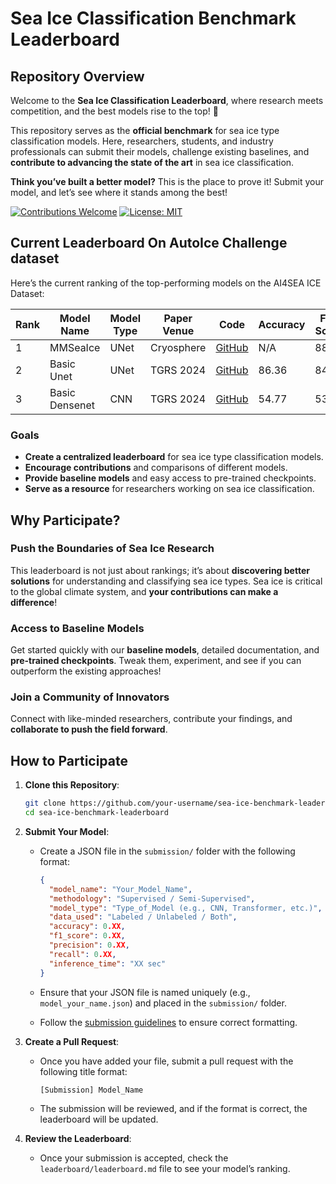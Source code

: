 # Sea Ice Classification Benchmark Leaderboard

## Repository Overview

Welcome to the **Sea Ice Classification Leaderboard**, where research meets competition, and the best models rise to the top! 🚀

This repository serves as the **official benchmark** for sea ice type classification models. Here, researchers, students, and industry professionals can submit their models, challenge existing baselines, and **contribute to advancing the state of the art** in sea ice classification.

 **Think you’ve built a better model?** This is the place to prove it! Submit your model, and let’s see where it stands among the best! 


[![Contributions Welcome](https://img.shields.io/badge/contributions-welcome-brightgreen.svg?style=flat-square)](https://github.com/bdlab-ucd/sea-ice-leaderboard)
[![License: MIT](https://img.shields.io/badge/license-MIT-blue.svg?style=flat-square)](LICENSE)


## Current Leaderboard On AutoIce Challenge dataset


Here’s the current ranking of the top-performing models on the AI4SEA ICE Dataset:

|  Rank |  Model Name         |  Model Type |  Paper Venue    |  Code   |  Accuracy |  F1-Score | Precision |  Recall | 
|------|----------------------|-------------|----------------|----------|-------------|---------|-----------|---------|
| 1    | MMSeaIce | UNet       | Cryosphere  | [GitHub](https://github.com/echonax07/MMSeaIce) | N/A      | 88.7     | N/A       | N/A     | 
| 2    | Basic Unet       | UNet       | TGRS 2024      | [GitHub](https://github.com/bdlab-ucd/IceBench) | 86.36    | 84.78   | 84.68     | 77.18   | 
| 3    | Basic Densenet    | CNN      | TGRS 2024    | [GitHub](https://github.com/bdlab-ucd/IceBench)  | 54.77     | 53.89   | 63.79     | 54.77   | 



### Goals

- **Create a centralized leaderboard** for sea ice type classification models.
- **Encourage contributions** and comparisons of different models.
- **Provide baseline models** and easy access to pre-trained checkpoints.
- **Serve as a resource** for researchers working on sea ice classification.

## Why Participate?

### **Push the Boundaries of Sea Ice Research**
This leaderboard is not just about rankings; it’s about **discovering better solutions** for understanding and classifying sea ice types. Sea ice is critical to the global climate system, and **your contributions can make a difference**!

### **Access to Baseline Models**
Get started quickly with our **baseline models**, detailed documentation, and **pre-trained checkpoints**. Tweak them, experiment, and see if you can outperform the existing approaches!

### **Join a Community of Innovators**
Connect with like-minded researchers, contribute your findings, and **collaborate to push the field forward**.


## How to Participate

1. **Clone this Repository**:
   
   ```bash
   git clone https://github.com/your-username/sea-ice-benchmark-leaderboard.git
   cd sea-ice-benchmark-leaderboard


2. **Submit Your Model**:

   - Create a JSON file in the `submission/` folder with the following format:
   
     ```json
     {
       "model_name": "Your_Model_Name",
       "methodology": "Supervised / Semi-Supervised",
       "model_type": "Type_of_Model (e.g., CNN, Transformer, etc.)",
       "data_used": "Labeled / Unlabeled / Both",
       "accuracy": 0.XX,
       "f1_score": 0.XX,
       "precision": 0.XX,
       "recall": 0.XX,
       "inference_time": "XX sec"
     }
     ```
   - Ensure that your JSON file is named uniquely (e.g., `model_your_name.json`) and placed in the `submission/` folder.
   - Follow the [submission guidelines](submission/submission_guidelines.md) to ensure correct formatting.

3. **Create a Pull Request**:

   - Once you have added your file, submit a pull request with the following title format:

     ```
     [Submission] Model_Name
     ```

   - The submission will be reviewed, and if the format is correct, the leaderboard will be updated.

4. **Review the Leaderboard**:

   - Once your submission is accepted, check the `leaderboard/leaderboard.md` file to see your model’s ranking.


